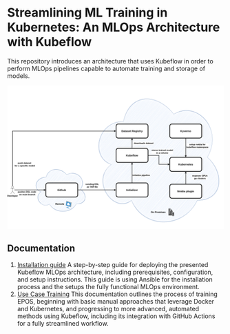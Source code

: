 # Streamlining ML Training in Kubernetes: An MLOps Architecture with Kubeflow
This repository introduces an architecture that uses Kubeflow in order to perform
MLOps pipelines capable to automate training and storage of models.

![MLOps Architecture](Kubeflow%20Training.png)

## Documentation
1. [Installation guide](./k3s-mlops-installation/README.md)
    A step-by-step guide for deploying the presented Kubeflow MLOps architecture, including prerequisites, configuration, 
    and setup instructions. This guide is using Ansible for the installation process and the setups the 
    fully functional MLOps environment.
2. [Use Case Training](./src/README.md)
This documentation outlines the process of training EPOS, 
beginning with basic manual approaches that leverage Docker and Kubernetes, 
and progressing to more advanced, automated methods using Kubeflow, 
including its integration with GitHub Actions for a fully streamlined workflow.
